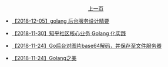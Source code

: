 <p align="center"><a href="./page-001.md">上一页</a></p>

- [【2018-12-05】golang 后台服务设计精要](http://litang.me/post/golang-server-design)

- [【2018-11-30】知乎社区核心业务 Golang 化实践](https://zhuanlan.zhihu.com/p/48039838)

- [【2018-11-24】Go后台对图片base64解码，并保存至文件服务器](https://juejin.im/post/5bf3c45bf265da61620d02ac)

- [【2018-11-24】Golang之美](https://juejin.im/post/5bf50600e51d457dd85460d8)
